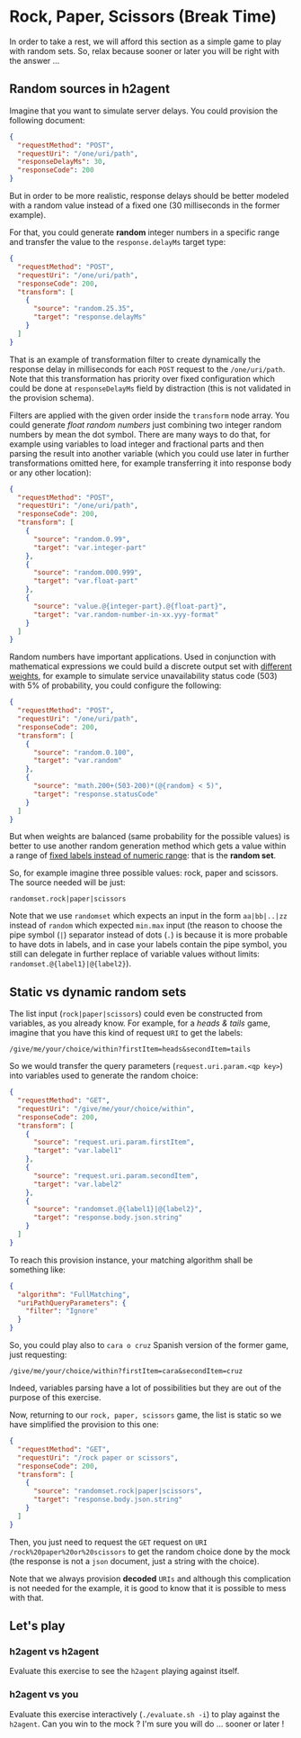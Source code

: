# Rock, Paper, Scissors (Break Time)

In order to take a rest, we will afford this section as a simple game to play with random sets. So, relax because sooner or later you will be right with the answer ...

## Random sources in h2agent

Imagine that you want to simulate server delays. You could provision the following document:

```json
{
  "requestMethod": "POST",
  "requestUri": "/one/uri/path",
  "responseDelayMs": 30,
  "responseCode": 200
}
```

But in order to be more realistic, response delays should be better modeled with a random value instead of a fixed one (30 milliseconds in the former example).

For that, you could generate **random** integer numbers in a specific range and transfer the value to the `response.delayMs` target type:

```json
{
  "requestMethod": "POST",
  "requestUri": "/one/uri/path",
  "responseCode": 200,
  "transform": [
    {
      "source": "random.25.35",
      "target": "response.delayMs"
    }
  ]
}
```

That is an example of transformation filter to create dynamically the response delay in milliseconds for each `POST` request to the `/one/uri/path`. Note that this transformation has priority over fixed configuration which could be done at `responseDelayMs` field by distraction (this is not validated in the provision schema).

Filters are applied with the given order inside the `transform` node array. You could generate *float random numbers* just combining two integer random numbers by mean the dot symbol. There are many ways to do that, for example using variables to load integer and fractional parts and then parsing the result into another variable (which you could use later in further transformations omitted here, for example transferring it into response body or any other location):

```json
{
  "requestMethod": "POST",
  "requestUri": "/one/uri/path",
  "responseCode": 200,
  "transform": [
    {
      "source": "random.0.99",
      "target": "var.integer-part"
    },
    {
      "source": "random.000.999",
      "target": "var.float-part"
    },
    {
      "source": "value.@{integer-part}.@{float-part}",
      "target": "var.random-number-in-xx.yyy-format"
    }
  ]
}
```

Random numbers have important applications. Used in conjunction with mathematical expressions we could build a discrete output set with <u>different weights</u>, for example to simulate service unavailability status code (503) with 5% of probability, you could configure the following:

```json
{
  "requestMethod": "POST",
  "requestUri": "/one/uri/path",
  "responseCode": 200,
  "transform": [
    {
      "source": "random.0.100",
      "target": "var.random"
    },
    {
      "source": "math.200+(503-200)*(@{random} < 5)",
      "target": "response.statusCode"
    }
  ]
}
```

But when weights are balanced (same probability for the possible values) is better to use another random generation method which gets a value within a range of <u>fixed labels instead of numeric range</u>: that is the **random set**.

So, for example imagine three possible values: rock, paper and scissors. The source needed will be just:

`randomset.rock|paper|scissors`

Note that we use `randomset` which expects an input in the form `aa|bb|..|zz` instead of `random` which expected `min.max` input (the reason to choose the pipe symbol (`|`) separator instead of dots (`.`) is because it is more probable to have dots in labels, and in case your labels contain the pipe symbol, you still can delegate in further replace of variable values without limits: `randomset.@{label1}|@{label2}`).

## Static vs dynamic random sets

The list input (`rock|paper|scissors`) could even be constructed from variables, as you already know. For example, for a *heads & tails* game, imagine that you have this kind of request  `URI` to get the labels:

 `/give/me/your/choice/within?firstItem=heads&secondItem=tails`

So we would transfer the query parameters (`request.uri.param.<qp key>`) into variables used to generate the random choice:

```json
{
  "requestMethod": "GET",
  "requestUri": "/give/me/your/choice/within",
  "responseCode": 200,
  "transform": [
    {
      "source": "request.uri.param.firstItem",
      "target": "var.label1"
    },
    {
      "source": "request.uri.param.secondItem",
      "target": "var.label2"
    },
    {
      "source": "randomset.@{label1}|@{label2}",
      "target": "response.body.json.string"
    }
  ]
}
```

To reach this provision instance, your matching algorithm shall be something like:

```json
{
  "algorithm": "FullMatching",
  "uriPathQueryParameters": {
    "filter": "Ignore"
  }
}
```

So, you could play also to `cara o cruz` Spanish version of the former game, just requesting:

 `/give/me/your/choice/within?firstItem=cara&secondItem=cruz`

Indeed, variables parsing have a lot of possibilities but they are out of the purpose of this exercise.



Now, returning to our `rock, paper, scissors` game, the list is static so we have simplified the provision to this one:

```json
{
  "requestMethod": "GET",
  "requestUri": "/rock paper or scissors",
  "responseCode": 200,
  "transform": [
    {
      "source": "randomset.rock|paper|scissors",
      "target": "response.body.json.string"
    }
  ]
}
```

Then, you just need to request the `GET` request on `URI` `/rock%20paper%20or%20scissors` to get the random choice done by the mock (the response is not a `json` document, just a string with the choice).

Note that we always provision **decoded** `URIs` and although this complication is not needed for the example, it is good to know that it is possible to mess with that.

## Let's play

### h2agent vs h2agent

Evaluate this exercise to see the `h2agent` playing against itself.

### h2agent vs you

Evaluate this exercise interactively (`./evaluate.sh -i`) to play against the `h2agent`. Can you win to the mock ? I'm sure you will do ... sooner or later !
